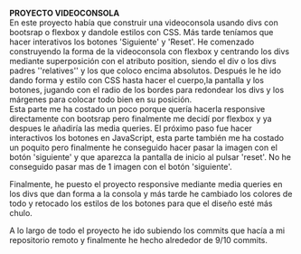 <strong>PROYECTO VIDEOCONSOLA </strong></br>
En este proyecto había que construir una videoconsola usando divs con bootsrap o flexbox y dandole estilos con CSS. Más tarde teníamos que hacer interativos los botones 'Siguiente' y 'Reset'.
He comenzado construyendo la forma de la videoconsola con flexbox y centrando los divs mediante superposición con el atributo position, siendo el div o los divs padres ''relatives'' y los que coloco encima 
absolutos. Después le he ido dando forma y estilo con CSS hasta hacer el cuerpo,la pantalla y los botones, jugando con el radio de los bordes para redondear los divs y los márgenes para colocar todo bien en su 
posición. </br>
Esta parte me ha costado un poco porque quería hacerla responsive directamente con bootsrap pero finalmente me decidí por flexbox y ya despues le añadiría las media queries.
El próximo paso fue hacer interactivos los botones en JavaScript, esta parte también me ha costado un poquito pero finalmente he conseguido hacer pasar la imagen con el botón 'siguiente' y que aparezca la pantalla
de inicio al pulsar 'reset'. No he conseguido pasar mas de 1 imagen con el botón 'siguiente'.</br>

Finalmente, he puesto el proyecto responsive mediante media queries en los divs que dan forma a la consola y más tarde he cambiado los colores de todo y retocado los estilos de los botones para que el diseño esté más chulo.</br>

A lo largo de todo el proyecto he ido subiendo los commits que hacía a mi repositorio remoto y finalmente he hecho alrededor de 9/10 commits.
